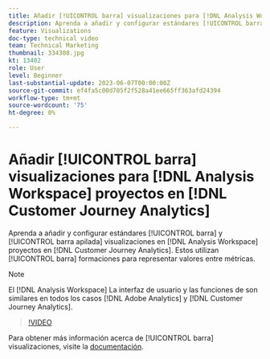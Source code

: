 ```yaml
---
title: Añadir [!UICONTROL barra] visualizaciones para [!DNL Analysis Workspace] proyectos
description: Aprenda a añadir y configurar estándares [!UICONTROL barra] y [!UICONTROL barra apilada] visualizaciones para [!DNL Analysis Workspace] proyectos en [!DNL Customer Journey Analytics].
feature: Visualizations
doc-type: technical video
team: Technical Marketing
thumbnail: 334308.jpg
kt: 13402
role: User
level: Beginner
last-substantial-update: 2023-06-07T00:00:00Z
source-git-commit: ef4fa5c00d705f2f528a41ee665ff363afd24394
workflow-type: tm+mt
source-wordcount: '75'
ht-degree: 0%

---
```


# Añadir [!UICONTROL barra] visualizaciones para [!DNL Analysis Workspace] proyectos en [!DNL Customer Journey Analytics]

Aprenda a añadir y configurar estándares [!UICONTROL barra] y [!UICONTROL barra apilada] visualizaciones en [!DNL Analysis Workspace] proyectos en [!DNL Customer Journey Analytics]. Estos utilizan [!UICONTROL barra] formaciones para representar valores entre métricas.

>[!NOTE]
>
>El [!DNL Analysis Workspace] La interfaz de usuario y las funciones de son similares en todos los casos [!DNL Adobe Analytics] y [!DNL Customer Journey Analytics].

>[!VIDEO](https://video.tv.adobe.com/v/334308/?quality=12&learn=on)

Para obtener más información acerca de [!UICONTROL barra] visualizaciones, visite la [documentación](https://experienceleague.adobe.com/docs/analytics-platform/using/cja-workspace/visualizations/bar.html).
